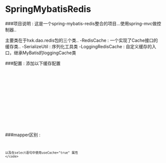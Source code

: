 # SpringMybatisRedis

###项目说明 : 
	这是一个spring-mybatis-redis整合的项目...使用spring-mvc做控制器..
	
主要类在于hxk.dao.redis包的三个类..
	-RedisCache   :   一个实现了Cache接口的缓存类..
	-SerializeUtil    :   序列化工具类
    -LoggingRedisCache : 自定义缓存的入口，继承MyBatis的loggingCache类
    
 ###配置 : 添加以下缓存配置
 	<code>
 	<configuration>
	 <settings>
	        <!-- 这个配置使全局的映射器启用或禁用缓存 -->
	        <setting name="cacheEnabled" value="true" />
	        <!-- 对于未知的SQL查询，允许返回不同的结果集以达到通用的效果 -->
	        <setting name="multipleResultSetsEnabled" value="true" />
	        <!-- 配置默认的执行器。SIMPLE 执行器没有什么特别之处。REUSE 执行器重用预处理语句。BATCH 执行器重用语句和批量更新 -->
	        <setting name="defaultExecutorType" value="REUSE" />
	        <!-- 全局启用或禁用延迟加载。当禁用时，所有关联对象都会即时加载。 -->
	        <setting name="lazyLoadingEnabled" value="false" />
	        <setting name="aggressiveLazyLoading" value="true" />
	        <!-- <setting name="enhancementEnabled" value="true"/> -->
	        <!-- 设置超时时间，它决定驱动等待一个数据库响应的时间。 -->
	        <setting name="defaultStatementTimeout" value="25000" />
	    </settings>
	</configuration>  
	</code>


###mapper区别 :
	<code>
	<!--  开启二级缓存-->
	<cache eviction="LRU" type="hxk.dao.redis.LoggingRedisCache"/>
	
	以及在select语句中使用useCache="true" 属性
	</code>
